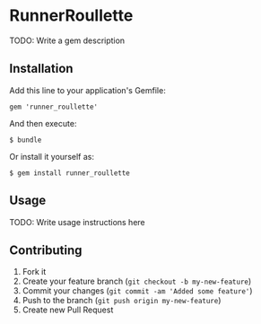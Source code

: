 # RunnerRoullette

TODO: Write a gem description

## Installation

Add this line to your application's Gemfile:

    gem 'runner_roullette'

And then execute:

    $ bundle

Or install it yourself as:

    $ gem install runner_roullette

## Usage

TODO: Write usage instructions here

## Contributing

1. Fork it
2. Create your feature branch (`git checkout -b my-new-feature`)
3. Commit your changes (`git commit -am 'Added some feature'`)
4. Push to the branch (`git push origin my-new-feature`)
5. Create new Pull Request
